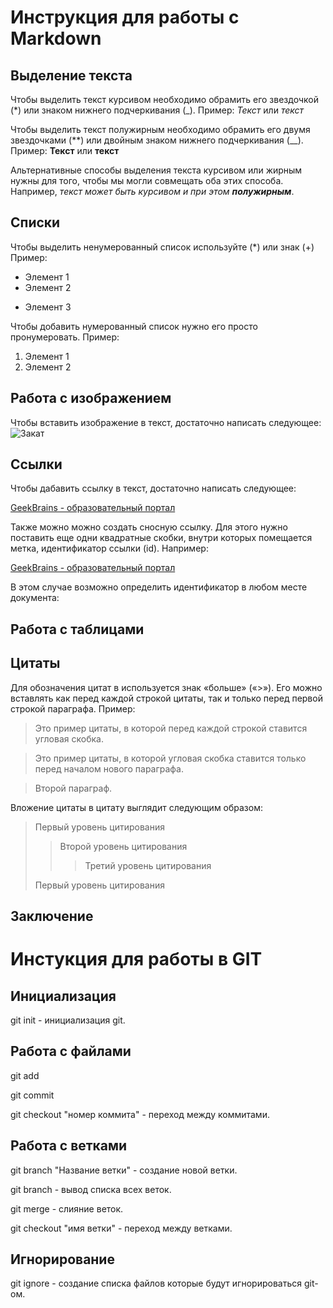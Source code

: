 # Инструкция для работы с Markdown

## Выделение текста

Чтобы выделить текст курсивом необходимо обрамить его звездочкой (*) или знаком нижнего подчеркивания (_). Пример: *Текст* или _текст_

Чтобы выделить текст полужирным необходимо обрамить его двумя  звездочками (**) или двойным знаком нижнего подчеркивания (__). Пример: **Текст** или __текст__

Альтернативные способы выделения текста курсивом или жирным нужны для того, чтобы мы могли совмещать оба этих способа. Например, _текст может быть курсивом и при этом **полужирным**_.

## Списки

Чтобы выделить ненумерованный список используйте (*) или знак (+) Пример:
* Элемент 1
* Элемент 2
+ Элемент 3

Чтобы добавить нумерованный список нужно его просто пронумеровать. Пример:
1. Элемент 1
2. Элемент 2

## Работа с изображением

Чтобы вставить изображение в текст, достаточно написать следующее:
![Закат](Zakat.jpg)

## Ссылки

Чтобы дабавить ссылку в текст, достаточно написать следующее:

[GeekBrains - образовательный портал](https://gb.ru/)

Также можно можно создать сносную ссылку. Для этого нужно поставить еще одни квадратные скобки, внутри которых помещается метка, идентификатор ссылки (id). Например:

[GeekBrains - образовательный портал][id]

В этом случае возможно определить идентификатор в любом месте документа:

[id]: https://gb.ru/

## Работа с таблицами

## Цитаты

Для обозначения цитат в  используется знак «больше» («>»). Его можно вставлять как перед каждой строкой цитаты, так и только перед первой строкой параграфа. Пример:

>Это пример цитаты,
>в которой перед каждой строкой
>ставится угловая скобка.

>Это пример цитаты,
в которой угловая скобка
ставится только перед началом нового параграфа.

>Второй параграф.

Вложение цитаты в цитату выглядит следующим образом:

> Первый уровень цитирования
>> Второй уровень цитирования
>>> Третий уровень цитирования
>
>Первый уровень цитирования

## Заключение

# Инстукция для работы в GIT

## Инициализация

git init - инициализация git.

## Работа с файлами

git add

git commit

git checkout "номер коммита" - переход между коммитами. 

## Работа с ветками

git branch "Название ветки" - создание новой ветки.

git branch - вывод списка всех веток.

git merge - слияние веток.

git checkout "имя ветки" - переход между ветками.

## Игнорирование

git ignore - создание списка файлов которые будут игнорироваться git-ом.